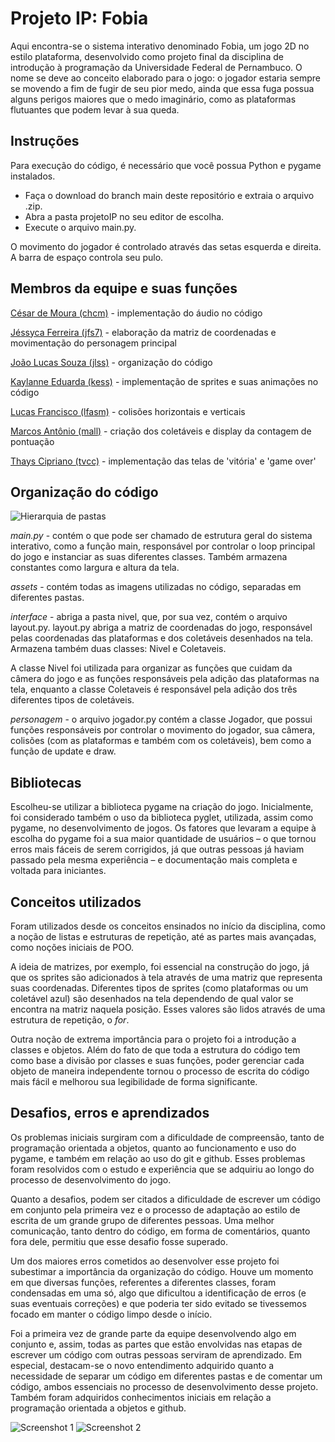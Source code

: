 
# Projeto IP: Fobia

Aqui encontra-se o sistema interativo denominado Fobia, um jogo 2D no estilo plataforma, desenvolvido como projeto final da disciplina de introdução à programação da Universidade Federal de Pernambuco. O nome se deve ao conceito elaborado para o jogo: o jogador estaria sempre se movendo a fim de fugir de seu pior medo, ainda que essa fuga possua alguns perigos maiores que o medo imaginário, como as plataformas flutuantes que podem levar à sua queda.


## Instruções

Para execução do código, é necessário que você possua Python e pygame instalados.
- Faça o download do branch main deste repositório e extraia o arquivo .zip.
- Abra a pasta projetoIP no seu editor de escolha.
- Execute o arquivo main.py.

O movimento do jogador é controlado através das setas esquerda e direita. A barra de espaço controla seu pulo.


## Membros da equipe e suas funções

[César de Moura (chcm)](https://github.com/eucesarmoura) - 
implementação do áudio no código

[Jéssyca Ferreira (jfs7)](https://github.com/jessyca-ferreira) - elaboração da matriz de coordenadas e movimentação do personagem principal

[João Lucas Souza (jlss)](https://github.com/jlucassouza) -  organização do código

[Kaylanne Eduarda (kess)](https://github.com/Kaylanneedu) - implementação de sprites e suas animações no código

[Lucas Francisco (lfasm)](https://github.com/lukasales) - colisões horizontais e verticais

[Marcos Antônio (mall)](https://github.com/MarcosLaureano) - criação dos coletáveis e display da contagem de pontuação

[Thays Cipriano (tvcc)](https://github.com/thaysz27) -  implementação das telas de 'vitória' e 'game over'

## Organização do código

![Hierarquia de pastas](https://i.imgur.com/amS0ZUW.jpeg)

*main.py* - contém o que pode ser chamado de estrutura geral do sistema interativo, como a função main, responsável por controlar o loop principal do jogo e instanciar as suas diferentes classes. Também armazena constantes como largura e altura da tela.

*assets* - contém todas as imagens utilizadas no código, separadas em diferentes pastas.

*interface* - abriga a pasta nivel, que, por sua vez, contém o arquivo layout.py. layout.py abriga a matriz de coordenadas do jogo, responsável pelas coordenadas das plataformas e dos coletáveis desenhados na tela. Armazena também duas classes: Nivel e Coletaveis. 

A classe Nivel foi utilizada para organizar as funções que cuidam da câmera do jogo e as funções responsáveis pela adição das plataformas na tela, enquanto a classe Coletaveis é responsável pela adição dos três diferentes tipos de coletáveis.

*personagem* - o arquivo jogador.py contém a classe Jogador, que possui funções responsáveis por controlar o movimento do jogador, sua câmera, colisões (com as plataformas e também com os coletáveis), bem como a função de update e draw.

## Bibliotecas

Escolheu-se utilizar a biblioteca pygame na criação do jogo. Inicialmente, foi considerado também o uso da biblioteca pyglet, utilizada, assim como pygame, no desenvolvimento de jogos. Os fatores que levaram a equipe à escolha do pygame foi a sua maior quantidade de usuários – o que tornou erros mais fáceis de serem corrigidos, já que outras pessoas já haviam passado pela mesma experiência – e documentação mais completa e voltada para iniciantes.

## Conceitos utilizados
  
Foram utilizados desde os conceitos ensinados no início da disciplina, como a noção de listas e estruturas de repetição, até as partes mais avançadas, como noções iniciais de POO.

A ideia de matrizes, por exemplo, foi essencial na construção do jogo, já que os sprites são adicionados à tela através de uma matriz que representa suas coordenadas. Diferentes tipos de sprites (como plataformas ou um coletável azul) são desenhados na tela dependendo de qual valor se encontra na matriz naquela posição. Esses valores são lidos através de uma estrutura de repetição, o *for*.

Outra noção de extrema importância para o projeto foi a introdução a classes e objetos. Além do fato de que toda a estrutura do código tem como base a divisão por classes e suas funções, poder gerenciar cada objeto de maneira independente tornou o processo de escrita do código mais fácil e melhorou sua legibilidade de forma significante.
  
## Desafios, erros e aprendizados
  
Os problemas iniciais surgiram com a dificuldade de compreensão, tanto de programação orientada a objetos, quanto ao funcionamento e uso do pygame, e também em relação ao uso do git e github. Esses problemas foram resolvidos com o estudo e experiência que se adquiriu ao longo do processo de desenvolvimento do jogo.

Quanto a desafios, podem ser citados a dificuldade de escrever um código em conjunto pela primeira vez e o processo de adaptação ao estilo de escrita de um grande grupo de diferentes pessoas. Uma melhor comunicação, tanto dentro do código, em forma de comentários, quanto fora dele, permitiu que esse desafio fosse superado.

Um dos maiores erros cometidos ao desenvolver esse projeto foi subestimar a importância da organização do código. Houve um momento em que diversas funções, referentes a diferentes classes, foram condensadas em uma só, algo que dificultou a identificação de erros (e suas eventuais correções) e que poderia ter sido evitado se tivessemos focado em manter o código limpo desde o início.

Foi a primeira vez de grande parte da equipe desenvolvendo algo em conjunto e, assim, todas as partes que estão envolvidas nas etapas de escrever um código com outras pessoas serviram de aprendizado. Em especial, destacam-se o novo entendimento adquirido quanto a necessidade de separar um código em diferentes pastas e de comentar um código, ambos essenciais no processo de desenvolvimento desse projeto. Também foram adquiridos conhecimentos iniciais em relação a programação orientada a objetos e github.

![Screenshot 1](https://i.imgur.com/VC2Pu2u.png)
![Screenshot 2](https://i.imgur.com/8juhOBP.png)
